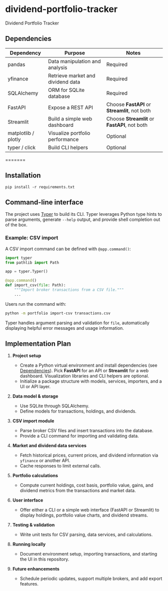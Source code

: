 # dividend-portfolio-tracker

Dividend Portfolio Tracker

## Dependencies

| Dependency | Purpose | Notes |
|------------|---------|-------|
| pandas | Data manipulation and analysis | Required |
| yfinance | Retrieve market and dividend data | Required |
| SQLAlchemy | ORM for SQLite database | Required |
| FastAPI | Expose a REST API | Choose **FastAPI** or **Streamlit**, not both |
| Streamlit | Build a simple web dashboard | Choose **Streamlit** or **FastAPI**, not both |
| matplotlib / plotly | Visualize portfolio performance | Optional |
| typer / click | Build CLI helpers | Optional |
=======

## Installation

```
pip install -r requirements.txt
```

## Command-line interface

The project uses [Typer](https://typer.tiangolo.com/) to build its CLI. Typer
leverages Python type hints to parse arguments, generate `--help` output, and
provide shell completion out of the box.

### Example: CSV import

A CSV import command can be defined with `@app.command()`:

```python
import typer
from pathlib import Path

app = typer.Typer()

@app.command()
def import_csv(file: Path):
    """Import broker transactions from a CSV file."""
    ...
```

Users run the command with:

```bash
python -m portfolio import-csv transactions.csv
```

Typer handles argument parsing and validation for `file`, automatically
displaying helpful error messages and usage information.


## Implementation Plan

1. **Project setup**
   - Create a Python virtual environment and install dependencies (see [Dependencies](#dependencies)). Pick **FastAPI** for an API or **Streamlit** for a web dashboard. Visualization libraries and CLI helpers are optional.
   - Initialize a package structure with models, services, importers, and a UI or API layer.

2. **Data model & storage**
   - Use SQLite through SQLAlchemy.
   - Define models for transactions, holdings, and dividends.

3. **CSV import module**
   - Parse broker CSV files and insert transactions into the database.
   - Provide a CLI command for importing and validating data.

4. **Market and dividend data services**
   - Fetch historical prices, current prices, and dividend information via `yfinance` or another API.
   - Cache responses to limit external calls.

5. **Portfolio calculations**
   - Compute current holdings, cost basis, portfolio value, gains, and dividend metrics from the transactions and market data.

6. **User interface**
   - Offer either a CLI or a simple web interface (FastAPI or Streamlit) to display holdings, portfolio value charts, and dividend streams.

7. **Testing & validation**
   - Write unit tests for CSV parsing, data services, and calculations.

8. **Running locally**
   - Document environment setup, importing transactions, and starting the UI in this repository.

9. **Future enhancements**
   - Schedule periodic updates, support multiple brokers, and add export features.

